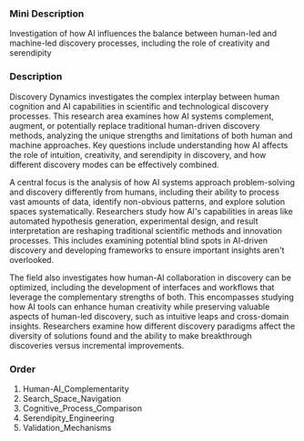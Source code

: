 ### Mini Description

Investigation of how AI influences the balance between human-led and machine-led discovery processes, including the role of creativity and serendipity

### Description

Discovery Dynamics investigates the complex interplay between human cognition and AI capabilities in scientific and technological discovery processes. This research area examines how AI systems complement, augment, or potentially replace traditional human-driven discovery methods, analyzing the unique strengths and limitations of both human and machine approaches. Key questions include understanding how AI affects the role of intuition, creativity, and serendipity in discovery, and how different discovery modes can be effectively combined.

A central focus is the analysis of how AI systems approach problem-solving and discovery differently from humans, including their ability to process vast amounts of data, identify non-obvious patterns, and explore solution spaces systematically. Researchers study how AI's capabilities in areas like automated hypothesis generation, experimental design, and result interpretation are reshaping traditional scientific methods and innovation processes. This includes examining potential blind spots in AI-driven discovery and developing frameworks to ensure important insights aren't overlooked.

The field also investigates how human-AI collaboration in discovery can be optimized, including the development of interfaces and workflows that leverage the complementary strengths of both. This encompasses studying how AI tools can enhance human creativity while preserving valuable aspects of human-led discovery, such as intuitive leaps and cross-domain insights. Researchers examine how different discovery paradigms affect the diversity of solutions found and the ability to make breakthrough discoveries versus incremental improvements.

### Order

1. Human-AI_Complementarity
2. Search_Space_Navigation
3. Cognitive_Process_Comparison
4. Serendipity_Engineering
5. Validation_Mechanisms
